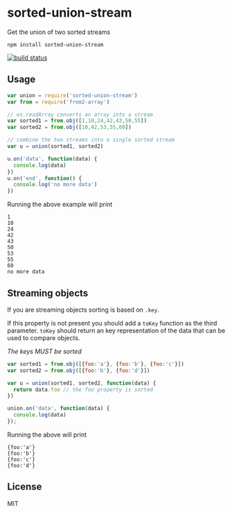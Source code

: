 # sorted-union-stream

Get the union of two sorted streams

```
npm install sorted-union-stream
```

[![build status](https://secure.travis-ci.org/mafintosh/sorted-union-stream.png)](http://travis-ci.org/mafintosh/sorted-union-stream)

## Usage

``` js
var union = require('sorted-union-stream')
var from = require('from2-array')

// es.readArray converts an array into a stream
var sorted1 = from.obj([1,10,24,42,43,50,55])
var sorted2 = from.obj([10,42,53,55,60])

// combine the two streams into a single sorted stream
var u = union(sorted1, sorted2)

u.on('data', function(data) {
  console.log(data)
})
u.on('end', function() {
  console.log('no more data')
})
```

Running the above example will print

```
1
10
24
42
43
50
53
55
60
no more data
```

## Streaming objects

If you are streaming objects sorting is based on `.key`.

If this property is not present you should add a `toKey` function as the third parameter.
`toKey` should return an key representation of the data that can be used to compare objects.

_The keys MUST be sorted_

``` js
var sorted1 = from.obj([{foo:'a'}, {foo:'b'}, {foo:'c'}])
var sorted2 = from.obj([{foo:'b'}, {foo:'d'}])

var u = union(sorted1, sorted2, function(data) {
  return data.foo // the foo property is sorted
})

union.on('data', function(data) {
  console.log(data)
});
```

Running the above will print

```
{foo:'a'}
{foo:'b'}
{foo:'c'}
{foo:'d'}
```

## License

MIT
